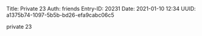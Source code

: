 Title: Private 23
Auth: friends
Entry-ID: 20231
Date: 2021-01-10 12:34
UUID: a1375b74-1097-5b5b-bd26-efa9cabc06c5

private 23
